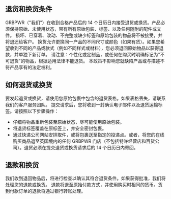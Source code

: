 ## 退货和换货条件

GRBPWR（"我们"）在收到合格产品后的 14 个日历日内接受退货或换货。产品必须保持原始、未使用状态，带有所有原始包装、标签、以及任何随附的配件或文件。
损坏、已穿着、改动、不完整或缺少标签和原始包装的物品将不被接受，并将退还给客户。
换货允许更换同一产品的不同尺寸或颜色（如果有货）。如果您希望收到不同的产品或款式（例如不同样式或材料），您必须退回原始物品以获得退款，并单独下新订单。
请注意：个性化或定制品，或任何在购买时明确标记为"不可退货"的物品，根据适用法律不能退货。
本政策不影响您就缺陷产品或与描述不符产品享有的法定权利。

## 如何退货或换货

要发起退货或换货，请使用您原始包裹中包含的退货表格。如果表格丢失，请联系我们的客户服务团队。
提交请求后，您将收到一封确认电子邮件以及退货运输标签。请按照以下步骤操作：

- 仔细将物品重新包装至原始状态，尽可能使用原始包装。
- 将退货标签覆盖在原标签上，并安全密封包裹。
- 通过快递公司网站安排取件，或将包裹送至指定的投递点。或者，将您的在线购买商品退至英国境内的任何 GRBPWR 门店（不包括特许经营店和百货公司）。退货必须在提交退货或换货请求后的 14 个日历日内寄回。

## 退款和换货

我们收到退回物品后，将进行检查以确认其符合退货条件。如果获得批准，我们将处理您的退款或换货。
退款将退至原始付款方式，并使用购买时相同的货币。货到付款订单的退款将通过银行转账处理。
